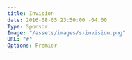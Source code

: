 ```yaml
---
title: Invision
date: 2016-08-05 23:50:00 -04:00
Type: Sponsor
Image: "/assets/images/s-invision.png"
URL: "#"
Options: Premier
---
```


